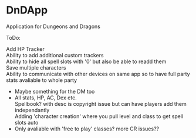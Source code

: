 # DnDApp
Application for Dungeons and Dragons

ToDo:

Add HP Tracker    
Ability to add additional custom trackers    
Ability to hide all spell slots with '0' but also be able to readd them     
Save multiple characters       
Ability to communicate with other devices on same app so to have full party stats avaliable to whole party      
 - Maybe something for the DM too         
 - All stats, HP, AC, Dex etc.      
Spellbook? with desc is copyright issue but can have players add them independantly        
Adding 'character creation' where you pull level and class to get spell slots auto         
 - Only avaliable with 'free to play' classes? more CR issues??        

